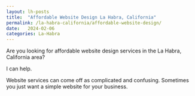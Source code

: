 ```yaml
---
layout: lh-posts
title:  "Affordable Website Design La Habra, California"
permalink: /la-habra-california/affordable-website-design/
date:   2024-02-06
categories: La-Habra
---
```


Are you looking for affordable website design services in the La Habra, California area? 

I can help.

Website services can come off as complicated and confusing.  Sometimes you just want a simple website for your business.